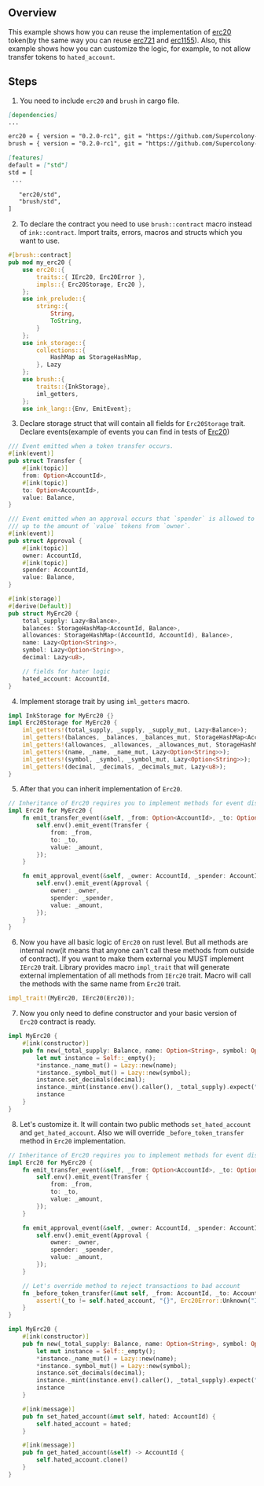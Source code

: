 ## Overview
This example shows how you can reuse the implementation of
[erc20](contracts/token/erc20) token(by the same way you can reuse
[erc721](contracts/token/erc721) and [erc1155](contracts/token/erc1155)).
Also, this example shows how you can customize the logic, for example, to not allow transfer tokens to `hated_account`.

## Steps
1. You need to include `erc20` and `brush` in cargo file.
```markdown
[dependencies]
...

erc20 = { version = "0.2.0-rc1", git = "https://github.com/Supercolony-net/openbrush-contracts", default-features = false, features = ["ink-as-dependency"] }
brush = { version = "0.2.0-rc1", git = "https://github.com/Supercolony-net/openbrush-contracts", default-features = false }

[features]
default = ["std"]
std = [
 ...
   
   "erc20/std",
   "brush/std",
]
```
2. To declare the contract you need to use `brush::contract` macro instead of `ink::contract`.
Import traits, errors, macros and structs which you want to use.
```rust
#[brush::contract]
pub mod my_erc20 {
    use erc20::{
        traits::{ IErc20, Erc20Error },
        impls::{ Erc20Storage, Erc20 },
    };
    use ink_prelude::{
        string::{
            String,
            ToString,
        }
    };
    use ink_storage::{
        collections::{
            HashMap as StorageHashMap,
        }, Lazy
    };
    use brush::{
        traits::{InkStorage},
        iml_getters,
    };
    use ink_lang::{Env, EmitEvent};
```
3. Declare storage struct that will contain all fields for 
`Erc20Storage` trait.
Declare events(example of events you can find in tests of [Erc20](contracts/token/erc20/impls.rs))

```rust
/// Event emitted when a token transfer occurs.
#[ink(event)]
pub struct Transfer {
    #[ink(topic)]
    from: Option<AccountId>,
    #[ink(topic)]
    to: Option<AccountId>,
    value: Balance,
}

/// Event emitted when an approval occurs that `spender` is allowed to withdraw
/// up to the amount of `value` tokens from `owner`.
#[ink(event)]
pub struct Approval {
    #[ink(topic)]
    owner: AccountId,
    #[ink(topic)]
    spender: AccountId,
    value: Balance,
}

#[ink(storage)]
#[derive(Default)]
pub struct MyErc20 {
    total_supply: Lazy<Balance>,
    balances: StorageHashMap<AccountId, Balance>,
    allowances: StorageHashMap<(AccountId, AccountId), Balance>,
    name: Lazy<Option<String>>,
    symbol: Lazy<Option<String>>,
    decimal: Lazy<u8>,

    // fields for hater logic
    hated_account: AccountId,
}
```
4. Implement storage trait by using `iml_getters` macro.
```rust
impl InkStorage for MyErc20 {}
impl Erc20Storage for MyErc20 {
    iml_getters!(total_supply, _supply, _supply_mut, Lazy<Balance>);
    iml_getters!(balances, _balances, _balances_mut, StorageHashMap<AccountId, Balance>);
    iml_getters!(allowances, _allowances, _allowances_mut, StorageHashMap<(AccountId, AccountId), Balance>);
    iml_getters!(name, _name, _name_mut, Lazy<Option<String>>);
    iml_getters!(symbol, _symbol, _symbol_mut, Lazy<Option<String>>);
    iml_getters!(decimal, _decimals, _decimals_mut, Lazy<u8>);
}
```
5. After that you can inherit implementation of `Erc20`.
```rust
// Inheritance of Erc20 requires you to implement methods for event dispatching
impl Erc20 for MyErc20 {
    fn emit_transfer_event(&self, _from: Option<AccountId>, _to: Option<AccountId>, _amount: Balance) {
        self.env().emit_event(Transfer {
            from: _from,
            to: _to,
            value: _amount,
        });
    }

    fn emit_approval_event(&self, _owner: AccountId, _spender: AccountId, _amount: Balance) {
        self.env().emit_event(Approval {
            owner: _owner,
            spender: _spender,
            value: _amount,
        });
    }
}
```
6. Now you have all basic logic of `Erc20` on rust level.
   But all methods are internal now(it means that anyone can't call these methods from outside of contract).
   If you want to make them external you MUST implement `IErc20` trait.
   Library provides macro `impl_trait` that will generate external implementation of all methods from `IErc20` trait.
   Macro will call the methods with the same name from `Erc20` trait.
```rust
impl_trait!(MyErc20, IErc20(Erc20));
```
7. Now you only need to define constructor and your basic version of `Erc20` contract is ready.
```rust
impl MyErc20 {
    #[ink(constructor)]
    pub fn new(_total_supply: Balance, name: Option<String>, symbol: Option<String>, decimal: u8) -> Self {
        let mut instance = Self::_empty();
        *instance._name_mut() = Lazy::new(name);
        *instance._symbol_mut() = Lazy::new(symbol);
        instance.set_decimals(decimal);
        instance._mint(instance.env().caller(), _total_supply).expect("Can't mint tokens");
        instance
    }
}
```
8. Let's customize it. It will contain two public methods `set_hated_account` and `get_hated_account`.
Also we will override `_before_token_transfer` method in `Erc20` implementation.
```rust
// Inheritance of Erc20 requires you to implement methods for event dispatching
impl Erc20 for MyErc20 {
    fn emit_transfer_event(&self, _from: Option<AccountId>, _to: Option<AccountId>, _amount: Balance) {
        self.env().emit_event(Transfer {
            from: _from,
            to: _to,
            value: _amount,
        });
    }

    fn emit_approval_event(&self, _owner: AccountId, _spender: AccountId, _amount: Balance) {
        self.env().emit_event(Approval {
            owner: _owner,
            spender: _spender,
            value: _amount,
        });
    }

    // Let's override method to reject transactions to bad account
    fn _before_token_transfer(&mut self, _from: AccountId, _to: AccountId, _amount: Balance) {
        assert!(_to != self.hated_account, "{}", Erc20Error::Unknown("I hate this account!".to_string()).as_ref());
    }
}

impl MyErc20 {
    #[ink(constructor)]
    pub fn new(_total_supply: Balance, name: Option<String>, symbol: Option<String>, decimal: u8) -> Self {
        let mut instance = Self::_empty();
        *instance._name_mut() = Lazy::new(name);
        *instance._symbol_mut() = Lazy::new(symbol);
        instance.set_decimals(decimal);
        instance._mint(instance.env().caller(), _total_supply).expect("Can't mint tokens");
        instance
    }

    #[ink(message)]
    pub fn set_hated_account(&mut self, hated: AccountId) {
        self.hated_account = hated;
    }

    #[ink(message)]
    pub fn get_hated_account(&self) -> AccountId {
        self.hated_account.clone()
    }
}
```
